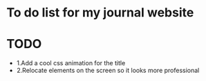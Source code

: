 # To do list for my journal website 

# TODO
- 1.Add a cool css animation for the title
- 2.Relocate elements on the screen so it looks more professional


